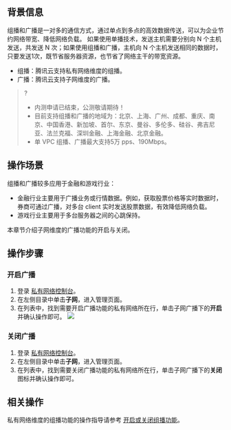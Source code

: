 ## 背景信息
组播和广播是一对多的通信方式，通过单点到多点的高效数据传送，可以为企业节约网络带宽、降低网络负载。
如果使用单播技术，发送主机需要分别向 N 个主机发送，共发送 N 次；如果使用组播和广播，主机向 N 个主机发送相同的数据时，只要发送1次，既节省服务器资源，也节省了网络主干的带宽资源。
- 组播：腾讯云支持私有网络维度的组播。
- 广播：腾讯云支持子网维度的广播。

>?
>- 内测申请已结束，公测敬请期待！
>- 目前支持组播和广播的地域为：北京、上海、广州、成都、重庆、南京、中国香港、新加坡、首尔、东京、曼谷、多伦多、硅谷、弗吉尼亚、法兰克福、深圳金融、上海金融、北京金融。
>- 单 VPC 组播、广播最大支持5万 pps、190Mbps。
>

## 操作场景
组播和广播较多应用于金融和游戏行业：
- 金融行业主要用于广播业务或行情数据。例如，获取股票价格等实时数据时，券商可通过广播，对多台 client 实时发送股票数据，有效降低网络负载。
- 游戏行业主要用于多台服务器之间的心跳保持。

本章节介绍子网维度的广播功能的开启与关闭。

## 操作步骤
### 开启广播
1. 登录 [私有网络控制台](https://console.cloud.tencent.com/vpc)。
2. 在左侧目录中单击**子网**，进入管理页面。
3. 在列表中，找到需要开启广播功能的私有网络所在行，单击子网广播下的**开启**并确认操作即可。
![](https://main.qcloudimg.com/raw/32f2b4fc747b7e9b3f68d3a166085133.png)

### 关闭广播
1. 登录 [私有网络控制台](https://console.cloud.tencent.com/vpc)。
2. 在左侧目录中单击**子网**，进入管理页面。
3. 在列表中，找到需要关闭广播功能的私有网络所在行，单击子网广播下的**关闭**图标并确认操作即可。


## 相关操作
私有网络维度的组播功能的操作指导请参考 [开启或关闭组播功能](https://cloud.tencent.com/document/product/215/53428)。

